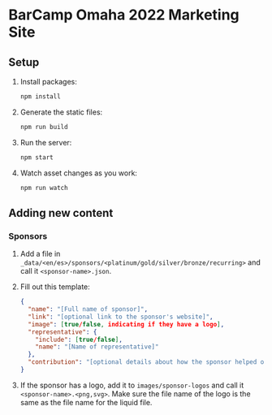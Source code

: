 # BarCamp Omaha 2022 Marketing Site

## Setup

1. Install packages:
    ```bash
    npm install
    ```
1. Generate the static files:
    ```bash
    npm run build
    ```
1. Run the server:
    ```bash
    npm start
    ```
1. Watch asset changes as you work:
    ```bash
    npm run watch
    ```

## Adding new content

### Sponsors

1. Add a file in `_data/<en/es>/sponsors/<platinum/gold/silver/bronze/recurring>` and call it `<sponsor-name>.json`.
1. Fill out this template:

    ```json
    {
      "name": "[Full name of sponsor]",
      "link": "[optional link to the sponsor's website]",
      "image": [true/false, indicating if they have a logo],
      "representative": {
        "include": [true/false],
        "name": "[Name of representative]"
      },
      "contribution": "[optional details about how the sponsor helped out]"
    }
    ```

1. If the sponsor has a logo, add it to `images/sponsor-logos` and call it `<sponsor-name>.<png,svg>`. Make sure the file name of the logo is the same as the file name for the liquid file.
